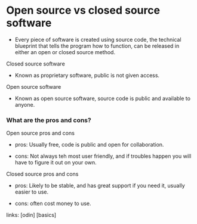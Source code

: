 # Open source vs closed source software

- Every piece of software is created using source code, the technical blueprint
that tells the program how to function, can be released in either an open or closed source method.

Closed source software

- Known as proprietary software, public is not given access.

Open source software

- Known as open source software, source code is public and available to anyone.

### What are the pros and cons?

Open source pros and cons

- pros: Usually free, code is public and open for collaboration.

- cons: Not always teh most user friendly, and if troubles happen you will have to figure it out on your own.

Closed source pros and cons

- pros: Likely to be stable, and has great support if you need it, usually easier to use.

- cons: often cost money to use.

links: [odin] [basics]
